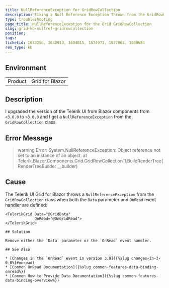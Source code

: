 ```yaml
---
title: NullReferenceException for GridRowCollection
description: Fixing a Null Reference Exception Thrown from the GridRowCollection.
type: troubleshooting
page_title: NullReferenceException for the Grid GridRowCollection
slug: grid-kb-nullref-gridrowcollection
position: 
tags: 
ticketid: 1643250, 1642910, 1604815, 1574971, 1577863, 1580684
res_type: kb
---
```


## Environment
<table>
	<tbody>
		<tr>
			<td>Product</td>
			<td>Grid for Blazor</td>
		</tr>
	</tbody>
</table>


## Description

I upgraded the version of the Telerik UI from Blazor components from `<3.0.0` to `>3.0.0` and I get a `NullReferenceException` from the `GridRowCollection` class.

## Error Message

>warning Error: System.NullReferenceException: Object reference not set to an instance of an object.
   at Telerik.Blazor.Components.Grid.GridRowCollection`1.BuildRenderTree(RenderTreeBuilder __builder)

## Cause

The Telerik UI Grid for Blazor throws a `NullReferenceException` from the `GridRowCollection` class when both the `Data` parameter and `OnRead` event handler are defined:

<div class="skip-repl"></div>

````CSHTML
<TelerikGrid Data="@GridData"
             OnRead="@OnGridRead">
</TelerikGrid>

## Solution

Remove either the `Data` parameter or the `OnRead` event handler.

## See Also

* [Changes in the `OnRead` event in version 3.0]({%slug changes-in-3-0-0%}#onread)
* [Common OnRead Documentation]({%slug common-features-data-binding-onread%})
* [Common How to Provide Data Documentation]({%slug common-features-data-binding-overview%})

